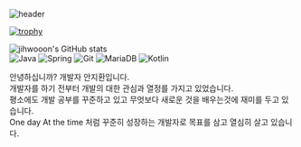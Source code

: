 ![header](https://capsule-render.vercel.app/api?type=waving&color=auto&height=300&section=header&text=Jihwan%20GitHub&fontSize=90&animation=fadeIn&fontAlignY=38&desc=Just%20Do%20It!&descAlignY=51&descAlign=62)


[![trophy](https://github-profile-trophy.vercel.app/?username=jihwooon&column=4&no-frame=true)](https://github.com/ryo-ma/github-profile-trophy)

![jihwooon's GitHub stats](https://github-readme-stats.vercel.app/api?username=jihwooon&show_icons=true&theme=dark)  
![Java](https://img.shields.io/badge/java-%23ED8B00.svg?style=for-the-badge&logo=java&logoColor=white)
![Spring](https://img.shields.io/badge/spring-%236DB33F.svg?style=for-the-badge&logo=spring&logoColor=white)
![Git](https://img.shields.io/badge/git-%23F05033.svg?style=for-the-badge&logo=git&logoColor=white)
![MariaDB](https://img.shields.io/badge/MariaDB-003545?style=for-the-badge&logo=MariaDB&logoColor=white)
![Kotlin](https://img.shields.io/badge/Kotlin-7F52FF?style=for-the-badge&logo=Kotlin&logoColor=white)


안녕하십니까? 개발자 안지환입니다.  
개발자를 하기 전부터 개발의 대한 관심과 열정를 가지고 있었습니다.  
평소에도 개발 공부를 꾸준하고 있고 무엇보다 새로운 것을 배우는것에 재미를 두고 있습니다.  
One day At the time 처럼 꾸준히 성장하는 개발자로 목표를 삼고 열심히 살고 있습니다.

